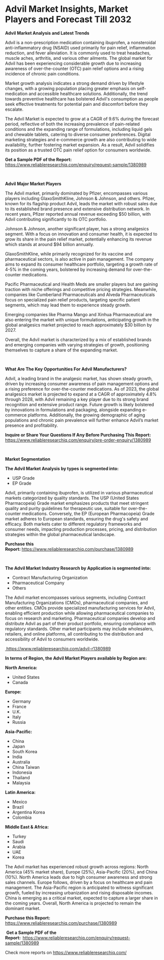 <p><h1>Advil Market Insights, Market Players and Forecast Till 2032</h1></p><p><strong>Advil Market Analysis and Latest Trends</strong></p>
<p><p>Advil is a non-prescription medication containing ibuprofen, a nonsteroidal anti-inflammatory drug (NSAID) used primarily for pain relief, inflammation reduction, and fever alleviation. It is commonly used to treat headaches, muscle aches, arthritis, and various other ailments. The global market for Advil has been experiencing considerable growth due to increasing awareness of over-the-counter (OTC) pain relief options and a rising incidence of chronic pain conditions.</p><p>Market growth analysis indicates a strong demand driven by lifestyle changes, with a growing population placing greater emphasis on self-medication and accessible healthcare solutions. Additionally, the trend towards preventive healthcare has bolstered Advil's consumption as people seek effective treatments for potential pain and discomfort before they escalate.</p><p>The Advil Market is expected to grow at a CAGR of 9.6% during the forecast period, reflective of both the increasing prevalence of pain-related conditions and the expanding range of formulations, including liquid gels and chewable tablets, catering to diverse consumer preferences. Digital marketing strategies and e-commerce growth are also contributing to wide availability, further fostering market expansion. As a result, Advil solidifies its position as a trusted OTC pain relief option for consumers worldwide.</p></p>
<p><strong>Get a Sample PDF of the Report:&nbsp;</strong> <a href="https://www.reliableresearchiq.com/enquiry/request-sample/1380989?utm_campaign=2797&utm_medium=2&utm_source=Github&utm_content=ia&utm_term=08032025&utm_id=advil">https://www.reliableresearchiq.com/enquiry/request-sample/1380989</a></p>
<p>&nbsp;</p>
<p><strong>Advil Major Market Players</strong></p>
<p><p>The Advil market, primarily dominated by Pfizer, encompasses various players including GlaxoSmithKline, Johnson & Johnson, and others. Pfizer, known for its flagship product Advil, leads the market with robust sales due to its established brand presence and extensive distribution network. In recent years, Pfizer reported annual revenue exceeding $50 billion, with Advil contributing significantly to its OTC portfolio.</p><p>Johnson & Johnson, another significant player, has a strong analgesics segment. With a focus on innovation and consumer health, it is expected to grow its share in the pain relief market, potentially enhancing its revenue which stands at around $94 billion annually.</p><p>GlaxoSmithKline, while primarily recognized for its vaccine and pharmaceutical sectors, is also active in pain management. The company aims to expand its consumer healthcare portfolio, targeting a growth rate of 4-5% in the coming years, bolstered by increasing demand for over-the-counter medications.</p><p>Pacific Pharmaceutical and Health Meds are smaller players but are gaining traction with niche offerings and competitive pricing strategies. Meanwhile, companies like Cumberland Pharmaceuticals and Alveda Pharmaceuticals focus on specialized pain relief products, targeting specific patient segments, which may lead them to experience steady growth.</p><p>Emerging companies like Pharma Mango and Xinhua Pharmaceutical are also entering the market with unique formulations, anticipating growth in the global analgesics market projected to reach approximately $30 billion by 2027.</p><p>Overall, the Advil market is characterized by a mix of established brands and emerging companies with varying strategies of growth, positioning themselves to capture a share of the expanding market.</p></p>
<p>&nbsp;</p>
<p><strong>What Are The Key Opportunities For Advil Manufacturers?</strong></p>
<p><p>Advil, a leading brand in the analgesic market, has shown steady growth, driven by increasing consumer awareness of pain management options and a rising preference for over-the-counter medications. As of 2023, the global analgesics market is projected to expand at a CAGR of approximately 4.8% through 2028, with Advil remaining a key player due to its strong brand recognition and extensive product range. Future growth is likely bolstered by innovations in formulations and packaging, alongside expanding e-commerce platforms. Additionally, the growing demographic of aging populations and chronic pain prevalence will further enhance Advil’s market presence and profitability.</p></p>
<p><strong>Inquire or Share Your Questions If Any Before Purchasing This Report:</strong> <a href="https://www.reliableresearchiq.com/enquiry/pre-order-enquiry/1380989?utm_campaign=2797&utm_medium=2&utm_source=Github&utm_content=ia&utm_term=08032025&utm_id=advil">https://www.reliableresearchiq.com/enquiry/pre-order-enquiry/1380989</a></p>
<p>&nbsp;</p>
<p><strong>Market Segmentation</strong></p>
<p><strong>The Advil Market Analysis by types is segmented into:</strong></p>
<p><ul><li>USP Grade</li><li>EP Grade</li></ul></p>
<p><p>Advil, primarily containing ibuprofen, is utilized in various pharmaceutical markets categorized by quality standards. The USP (United States Pharmacopeia) Grade market emphasizes products that meet stringent quality and purity guidelines for therapeutic use, suitable for over-the-counter medications. Conversely, the EP (European Pharmacopeia) Grade market adheres to European standards, ensuring the drug's safety and efficacy. Both markets cater to different regulatory frameworks and consumer needs, impacting production processes, pricing, and distribution strategies within the global pharmaceutical landscape.</p></p>
<p><strong>Purchase this Report:&nbsp;</strong><a href="https://www.reliableresearchiq.com/purchase/1380989?utm_campaign=2797&utm_medium=2&utm_source=Github&utm_content=ia&utm_term=08032025&utm_id=advil">https://www.reliableresearchiq.com/purchase/1380989</a></p>
<p>&nbsp;</p>
<p><strong>The Advil Market Industry Research by Application is segmented into:</strong></p>
<p><ul><li>Contract Manufacturing Organization</li><li>Pharmaceutical Company</li><li>Others</li></ul></p>
<p><p>The Advil market encompasses various segments, including Contract Manufacturing Organizations (CMOs), pharmaceutical companies, and other entities. CMOs provide specialized manufacturing services for Advil, enabling efficient production while allowing pharmaceutical companies to focus on research and marketing. Pharmaceutical companies develop and distribute Advil as part of their product portfolio, ensuring compliance with regulatory standards. Other market participants may include wholesalers, retailers, and online platforms, all contributing to the distribution and accessibility of Advil to consumers worldwide.</p></p>
<p><a href="https://www.reliableresearchiq.com/advil-r1380989?utm_campaign=2797&utm_medium=2&utm_source=Github&utm_content=ia&utm_term=08032025&utm_id=advil">&nbsp;https://www.reliableresearchiq.com/advil-r1380989</a></p>
<p><strong>In terms of Region, the Advil Market Players available by Region are:</strong></p>
<p>
    <p> <strong> North America: </strong>
        <ul>
            <li>United States</li>
            <li>Canada</li>
        </ul>
        </p> 
    <p> <strong> Europe: </strong>
        <ul>
            <li>Germany</li>
            <li>France</li>
            <li>U.K.</li>
            <li>Italy</li>
            <li>Russia</li>
        </ul>
        </p> 
    <p> <strong> Asia-Pacific: </strong>
        <ul>
            <li>China</li>
            <li>Japan</li>
            <li>South Korea</li>
            <li>India</li>
            <li>Australia</li>
            <li>China Taiwan</li>
            <li>Indonesia</li>
            <li>Thailand</li>
            <li>Malaysia</li>
        </ul>
        </p> 
    <p> <strong> Latin America: </strong>
        <ul>
            <li>Mexico</li>
            <li>Brazil</li>
            <li>Argentina Korea</li>
            <li>Colombia</li>
        </ul>
        </p> 
    <p> <strong> Middle East & Africa: </strong>
        <ul>
            <li>Turkey</li>
            <li>Saudi</li>
            <li>Arabia</li>
            <li>UAE</li>
            <li>Korea</li>
        </ul>
    </p>
    </p>
<p><p>The Advil market has experienced robust growth across regions: North America (45% market share), Europe (25%), Asia-Pacific (20%), and China (10%). North America leads due to high consumer awareness and strong sales channels. Europe follows, driven by a focus on healthcare and pain management. The Asia-Pacific region is anticipated to witness significant growth, fueled by increasing urbanization and rising disposable incomes. China is emerging as a critical market, expected to capture a larger share in the coming years. Overall, North America is projected to remain the dominant market.</p></p>
<p><strong>Purchase this Report: </strong><a href="https://www.reliableresearchiq.com/purchase/1380989?utm_campaign=2797&utm_medium=2&utm_source=Github&utm_content=ia&utm_term=08032025&utm_id=advil">https://www.reliableresearchiq.com/purchase/1380989</a></p>
<p>&nbsp;<strong>Get a Sample PDF of the Report:&nbsp;&nbsp;</strong><a href="https://www.reliableresearchiq.com/enquiry/request-sample/1380989?utm_campaign=2797&utm_medium=2&utm_source=Github&utm_content=ia&utm_term=08032025&utm_id=advil">https://www.reliableresearchiq.com/enquiry/request-sample/1380989</a></p>
<p><strong></strong></p>
<p>Check more reports on <a href="https://www.reliableresearchiq.com/?utm_campaign=2797&utm_medium=2&utm_source=Github&utm_content=ia&utm_term=08032025&utm_id=advil">https://www.reliableresearchiq.com/</a></p>